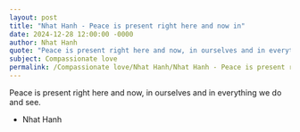 ```yaml
---
layout: post
title: "Nhat Hanh - Peace is present right here and now in"
date: 2024-12-28 12:00:00 -0000
author: Nhat Hanh
quote: "Peace is present right here and now, in ourselves and in everything we do and see."
subject: Compassionate love
permalink: /Compassionate love/Nhat Hanh/Nhat Hanh - Peace is present right here and now in
---
```


Peace is present right here and now, in ourselves and in everything we do and see.

- Nhat Hanh

